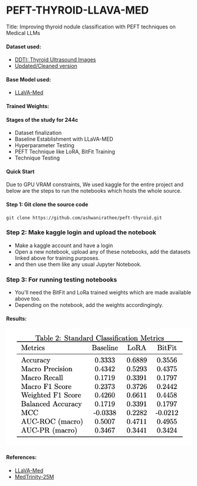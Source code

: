 # PEFT-THYROID-LLAVA-MED

Title: Improving thyroid nodule classification with PEFT techniques on Medical LLMs

#### Dataset used:
- [DDTI: Thyroid Ultrasound Images](https://www.kaggle.com/datasets/dasmehdixtr/ddti-thyroid-ultrasound-images) 
- [Updated/Cleaned version](https://www.kaggle.com/datasets/ashkhagan/peft-thyroid-dataset/)

#### Base Model used:
- [LLaVA-Med](https://github.com/microsoft/LLaVA-Med)

#### Trained Weights:

#### Stages of the study for 244c
- Dataset finalization
- Baseline Establishment with LLaVA-MED
- Hyperparameter Testing
- PEFT Technique like LoRA, BitFit Training
- Technique Testing

#### Quick Start
Due to GPU VRAM constraints, We used kaggle for the entire project and below are the steps to run the notebooks which hosts the whole source.

#### Step 1: Git clone the source code
```
git clone https://github.com/ashwanirathee/peft-thyroid.git
```

### Step 2: Make kaggle login and upload the notebook
- Make a kaggle account and have a login
- Open a new notebook, upload any of these notebooks, add the datasets linked above for training purposes.
- and then use them like any usual Jupyter Notebook.

### Step 3: For running testing notebooks
- You'll need the BitFit and LoRa trained weights which are made available above too.
- Depending on the notebook, add the weights accordingingly. 


#### Results:

![](assets/results.png)

#### References:
- [LLaVA-Med](https://github.com/microsoft/LLaVA-Med)
- [MedTrinity-25M](https://github.com/UCSC-VLAA/MedTrinity-25M)